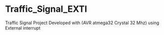 # Traffic_Signal_EXTI
Traffic Signal Project Developed with (AVR atmega32 Crystal 32 Mhz) using External interrupt 
